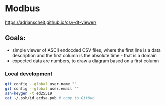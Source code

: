 # Modbus
https://adrianscheit.github.io/csv-dt-viewer/
## Goals: 
- simple viewer of ASCII endocded CSV files, where the first line is a data description and the first column is the absolute time - that is a domain
- expected data are numbers, to draw a diagram based on a first column

### Local development
```sh
git config --global user.name ""
git config --global user.email ""
ssh-keygen -t ed25519
cat ~/.ssh/id_ecdsa.pub # copy to GitHub
```
